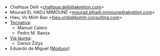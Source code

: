 - Chafique Delli \<<chafique.delli@akretion.com>\>
- Mourad EL HADJ MIMOUNE \<<mourad.elhadj.mimoune@akretion.com>\>
- Hieu, Vo Minh Bao \<<hieu.vmb@komit-consulting.com>\>
- [Tecnativa](https://www.tecnativa.com):
  - Manuel Calero
  - Pedro M. Baeza
- [Via laurea](https://www.vialaurea.com):
  - Darius Žižys
- Eduardo de Miguel ([Moduon](https://www.moduon.team/))
